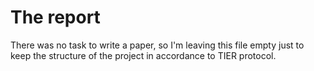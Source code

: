 # The report
There was no task to write a paper, so I'm leaving this file empty just to keep the structure of the project in accordance to TIER protocol.
